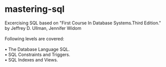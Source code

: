 # mastering-sql

Excercising SQL based on "First Course In Database Systems.Third Edition." by Jeffrey D. Ullman, Jennifer Widom <br><br>
Following levels are covered:<br><br>
•	The Database Language SQL.<br>
•	SQL Constraints and Triggers.<br>
•	SQL Indexes and Views.<br>
